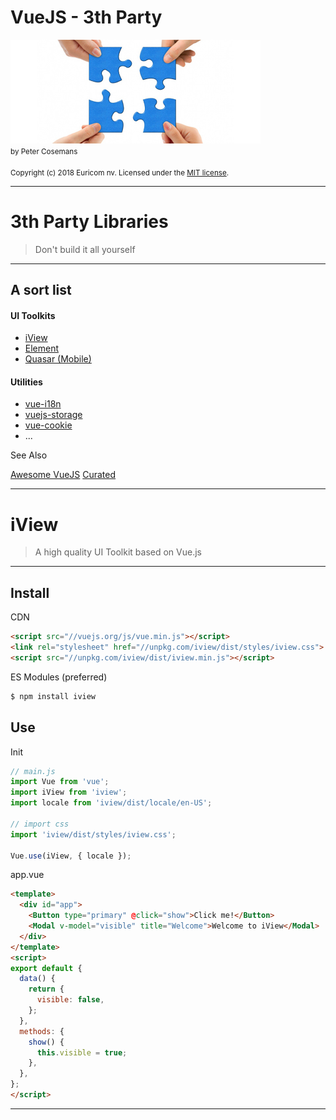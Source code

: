# VueJS - 3th Party
<img src="./images/components.jpg" width="400px" /><br>
<small>by Peter Cosemans</small>
<br>
<br>
<small>
Copyright (c) 2018 Euricom nv. Licensed under the [MIT license](https://opensource.org/licenses/MIT).
</small>

<style type="text/css">
.reveal pre code {
    display: block;
    padding: 5px;
    overflow: auto;
    max-height: 800px;
    word-wrap: normal;
}
</style>

---

# 3th Party Libraries
> Don't build it all yourself

----

##  A sort list

#### UI Toolkits
- [iView](https://www.iviewui.com/)
- [Element](http://element.eleme.io/#/en-US)
- [Quasar (Mobile)](http://quasar-framework.org/)

#### Utilities
-  [vue-i18n](https://kazupon.github.io/vue-i18n/en/)
- [vuejs-storage](https://github.com/maple3142/vuejs-storage)
- [vue-cookie](https://github.com/alfhen/vue-cookie)
- ...

See Also

[Awesome VueJS](https://github.com/vuejs/awesome-vue)
[Curated](https://curated.vuejs.org)

---

# iView
> A high quality UI Toolkit based on Vue.js

-----

## Install

CDN

```html
<script src="//vuejs.org/js/vue.min.js"></script>
<link rel="stylesheet" href="//unpkg.com/iview/dist/styles/iview.css">
<script src="//unpkg.com/iview/dist/iview.min.js"></script>
```

ES Modules (preferred)

```bash
$ npm install iview
```

## Use

Init

```js
// main.js
import Vue from 'vue';
import iView from 'iview';
import locale from 'iview/dist/locale/en-US';

// import css
import 'iview/dist/styles/iview.css';

Vue.use(iView, { locale });
```

app.vue

```html
<template>
  <div id="app">
    <Button type="primary" @click="show">Click me!</Button>
    <Modal v-model="visible" title="Welcome">Welcome to iView</Modal>
  </div>
</template>
<script>
export default {
  data() {
    return {
      visible: false,
    };
  },
  methods: {
    show() {
      this.visible = true;
    },
  },
};
</script>
```

----
